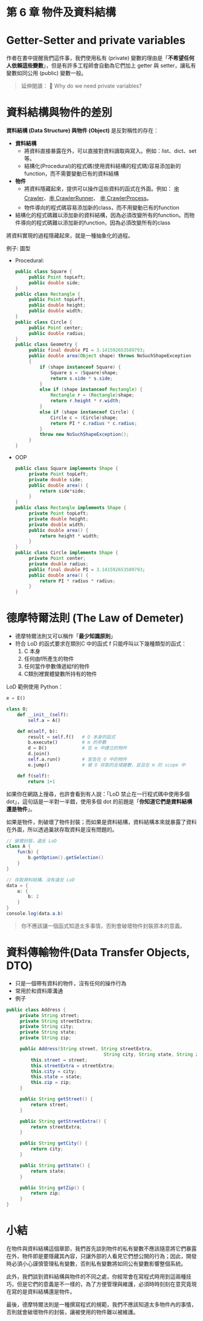 # 第 6 章 物件及資料結構

# **Getter-Setter and private variables**

作者在書中提醒我們這件事，我們使用私有 (private) 變數的理由是「**不希望任何人依賴這些變數**」，但是有許多工程師會自動為它們加上 getter 與 setter，讓私有變數如同公用 (public) 變數一般。

> 延伸閱讀： 🔗 Why do we need private variables?
> 

# **資料結構與物件的差別**

**資料結構 (Data Structure) 與物件 (Object)** 是反對稱性的存在：

- **資料結構**
    - 將資料直接暴露在外，可以直接對資料讀取與寫入。例如：list、dict、set 等。
    - 結構化(Procedural)的程式碼(使用資料結構的程式碼)容易添加新的function，而不需要變動已有的資料結構
- **物件**
    - 將資料隱藏起來，提供可以操作這些資料的函式在外面。例如： [🕸 Crawler](https://github.com/scrapy/scrapy/blob/master/scrapy/crawler.py#L28)、[🕸 CrawlerRunner](https://github.com/scrapy/scrapy/blob/master/scrapy/crawler.py#L119)、 [🕸 CrawlerProcess](https://github.com/scrapy/scrapy/blob/master/scrapy/crawler.py#L240)。
    - 物件導向的程式碼容易添加新的class，而不用變動已有的function
- 結構化的程式碼難以添加新的資料結構，因為必須改變所有的function。而物件導向的程式碼難以添加新的function，因為必須改變所有的class

將資料實現的過程隱藏起來，就是一種抽象化的過程。

例子: 圖型

- Procedural:
    
    ```java
    public class Square {
    	 public Point topLeft;
    	 public double side;
    }
    public class Rectangle {
    	 public Point topLeft;
    	 public double height;
    	 public double width;
    }
    public class Circle {
    	 public Point center;
    	 public double radius;
    }
    public class Geometry {
    	 public final double PI = 3.141592653589793;
    	 public double area(Object shape) throws NoSuchShapeException
    	 {
    		 if (shape instanceof Square) {
    			 Square s = (Square)shape;
    			 return s.side * s.side;
    		 }
    		 else if (shape instanceof Rectangle) {
    			 Rectangle r = (Rectangle)shape;
    			 return r.height * r.width;
    		 }
    		 else if (shape instanceof Circle) {
    			 Circle c = (Circle)shape;
    			 return PI * c.radius * c.radius;
    		 }
    		 throw new NoSuchShapeException();
    	 }
    }
    ```
    
- OOP
    
    ```java
    public class Square implements Shape {
    	 private Point topLeft;
    	 private double side;
    	 public double area() {
    		 return side*side;
    	 }
    }
    public class Rectangle implements Shape {
    	 private Point topLeft;
    	 private double height;
    	 private double width;
    	 public double area() {
    		 return height * width;
    	 }
    }
    public class Circle implements Shape {
    	 private Point center;
    	 private double radius;
    	 public final double PI = 3.141592653589793;
    	 public double area() {
    		 return PI * radius * radius;
    	 }
    }
    ```
    

# **德摩特爾法則 (The Law of Demeter)**

- 德摩特爾法則又可以稱作「**最少知識原則**」
- 符合 LoD 的函式要求在類別C 中的函式 f 只能呼叫以下幾種類型的函式：
    1. C 本身
    2. 任何由f所產生的物件
    3. 任何當作參數傳遞給f的物件
    4. C類別裡實體變數所持有的物件

LoD 範例使用 Python：

```python
e = E()

class O:
    def __init__(self):
        self.a = A()

    def m(self, b):
        result = self.f()   # O 本身的函式
        b.execute()         # m 的參數
        d = D()             # 在 m 中建立的物件
        d.join()
        self.a.run()        # 宣告在 O 中的物件
        e.jump()            # 被 O 存取的全域變數，並且在 m 的 scope 中

    def f(self):
        return 1+1
```

如果你在網路上搜尋，也許會看到有人說：「LoD 禁止在一行程式碼中使用多個 dot」，這句話是一半對一半錯，使用多個 dot 的前題是「**你知道它們是資料結構還是物件**」。

如果是物件，則破壞了物件封裝；而如果是資料結構，資料結構本來就暴露了資料在外面，所以透過巢狀存取資料是沒有問題的。

```java
// 破壞封裝，違反 LoD
class A {
    fun(b) {
        b.getOption().getSelection()
    }
}

// 存取資料結構，沒有違反 LoD 
data = {
    a: {
        b: 2
    }
}
console.log(data.a.b)
```

> 你不應該讓一個函式知道太多事情，否則會破壞物件封裝原本的意義。
> 

# 資料傳輸物件(Data Transfer Objects, DTO)

- 只是一個帶有資料的物件，沒有任何的操作行為
- 常用於和資料庫溝通
- 例子

```java
public class Address {
	 private String street;
	 private String streetExtra;
	 private String city;
	 private String state;
	 private String zip;

	 public Address(String street, String streetExtra, 
									String city, String state, String zip) {
		 this.street = street;
		 this.streetExtra = streetExtra;
		 this.city = city;
		 this.state = state;
		 this.zip = zip;
	 }

	 public String getStreet() {
		 return street;
	 }

	 public String getStreetExtra() {
		 return streetExtra;
	 }

	 public String getCity() {
		 return city;
	 }

	 public String getState() {
		 return state;
	 }

	 public String getZip() {
		 return zip;
	 }
}
```

# **小結**

在物件與資料結構這個章節，我們首先談到物件的私有變數不應該隨意將它們暴露在外，物件即是要隱藏其內容，只讓外部的人看見它們想公開的行為；因此，開發時必須小心謹慎管理私有變數，否則私有變數將如同公有變數影響整個系統。

此外，我們談到資料結構與物件的不同之處，你經常會在寫程式時用到這兩種技巧，但是它們的意義是不一樣的，為了方便管理與維護，必須時時刻刻在意究竟現在寫的是資料結構還是物件。

最後，德摩特爾法則是一種撰寫程式的規範，我們不應該知道太多物件內的事情，否則就會破壞物件的封裝，讓被使用的物件難以被維護。